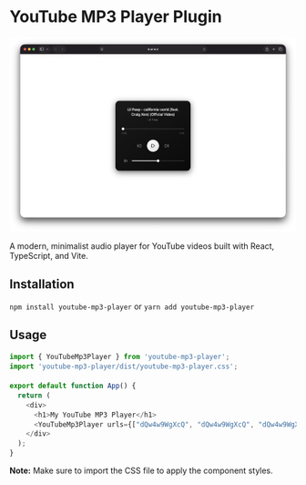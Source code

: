 # YouTube MP3 Player Plugin

![Screenshot](/screenshot.png)

A modern, minimalist audio player for YouTube videos built with React, TypeScript, and Vite.

## Installation

```npm install youtube-mp3-player```
or
```yarn add youtube-mp3-player```

## Usage

```javascript
import { YouTubeMp3Player } from 'youtube-mp3-player';
import 'youtube-mp3-player/dist/youtube-mp3-player.css';

export default function App() {
  return (
    <div>
      <h1>My YouTube MP3 Player</h1>
      <YouTubeMp3Player urls={["dQw4w9WgXcQ", "dQw4w9WgXcQ", "dQw4w9WgXcQ"]} />
    </div>
  );
}
```

**Note:** Make sure to import the CSS file to apply the component styles.
